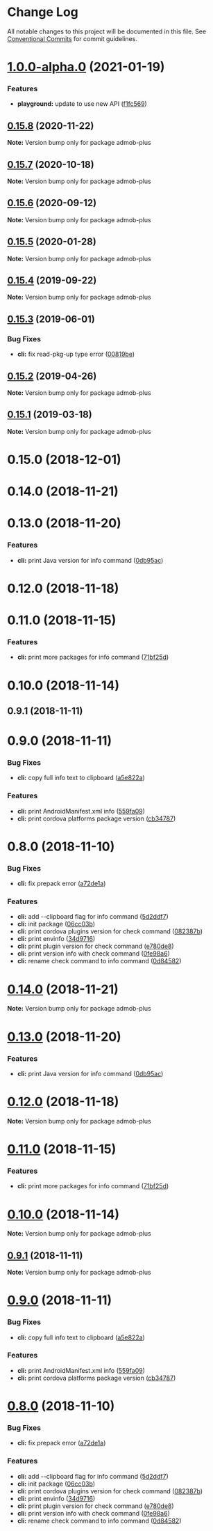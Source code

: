 # Change Log

All notable changes to this project will be documented in this file.
See [Conventional Commits](https://conventionalcommits.org) for commit guidelines.

# [1.0.0-alpha.0](https://github.com/admob-plus/admob-plus/compare/admob-plus@0.15.8...admob-plus@1.0.0-alpha.0) (2021-01-19)


### Features

* **playground:** update to use new API ([f1fc569](https://github.com/admob-plus/admob-plus/commit/f1fc569dc541ca11f7dd8f6acedf80cf76e2c62d))





## [0.15.8](https://github.com/admob-plus/admob-plus/compare/admob-plus@0.15.7...admob-plus@0.15.8) (2020-11-22)

**Note:** Version bump only for package admob-plus





## [0.15.7](https://github.com/admob-plus/admob-plus/compare/admob-plus@0.15.6...admob-plus@0.15.7) (2020-10-18)

**Note:** Version bump only for package admob-plus





## [0.15.6](https://github.com/admob-plus/admob-plus/compare/admob-plus@0.15.5...admob-plus@0.15.6) (2020-09-12)

**Note:** Version bump only for package admob-plus





## [0.15.5](https://github.com/admob-plus/admob-plus/compare/admob-plus@0.15.4...admob-plus@0.15.5) (2020-01-28)

**Note:** Version bump only for package admob-plus





## [0.15.4](https://github.com/admob-plus/admob-plus/compare/admob-plus@0.15.3...admob-plus@0.15.4) (2019-09-22)

**Note:** Version bump only for package admob-plus





## [0.15.3](https://github.com/admob-plus/admob-plus/compare/admob-plus@0.15.1...admob-plus@0.15.3) (2019-06-01)


### Bug Fixes

* **cli:** fix read-pkg-up type error ([00819be](https://github.com/admob-plus/admob-plus/commit/00819be))





## [0.15.2](https://github.com/admob-plus/admob-plus/compare/admob-plus@0.15.1...admob-plus@0.15.2) (2019-04-26)

**Note:** Version bump only for package admob-plus





## [0.15.1](https://github.com/admob-plus/admob-plus/compare/admob-plus@0.15.0...admob-plus@0.15.1) (2019-03-18)

**Note:** Version bump only for package admob-plus





# 0.15.0 (2018-12-01)



# 0.14.0 (2018-11-21)



# 0.13.0 (2018-11-20)


### Features

* **cli:** print Java version for info command ([0db95ac](https://github.com/admob-plus/admob-plus/commit/0db95ac))



# 0.12.0 (2018-11-18)



# 0.11.0 (2018-11-15)


### Features

* **cli:** print more packages for info command ([71bf25d](https://github.com/admob-plus/admob-plus/commit/71bf25d))



# 0.10.0 (2018-11-14)



## 0.9.1 (2018-11-11)



# 0.9.0 (2018-11-11)


### Bug Fixes

* **cli:** copy full info text to clipboard ([a5e822a](https://github.com/admob-plus/admob-plus/commit/a5e822a))


### Features

* **cli:** print AndroidManifest.xml info ([559fa09](https://github.com/admob-plus/admob-plus/commit/559fa09))
* **cli:** print cordova platforms package version ([cb34787](https://github.com/admob-plus/admob-plus/commit/cb34787))



# 0.8.0 (2018-11-10)


### Bug Fixes

* **cli:** fix prepack error ([a72de1a](https://github.com/admob-plus/admob-plus/commit/a72de1a))


### Features

* **cli:** add --clipboard flag for info command ([5d2ddf7](https://github.com/admob-plus/admob-plus/commit/5d2ddf7))
* **cli:** init package ([06cc03b](https://github.com/admob-plus/admob-plus/commit/06cc03b))
* **cli:** print cordova plugins version for check command ([082387b](https://github.com/admob-plus/admob-plus/commit/082387b))
* **cli:** print envinfo ([34d9716](https://github.com/admob-plus/admob-plus/commit/34d9716))
* **cli:** print plugin version for check command ([e780de8](https://github.com/admob-plus/admob-plus/commit/e780de8))
* **cli:** print version info with check command ([0fe98a6](https://github.com/admob-plus/admob-plus/commit/0fe98a6))
* **cli:** rename check command to info command ([0d84582](https://github.com/admob-plus/admob-plus/commit/0d84582))





# [0.14.0](https://github.com/admob-plus/admob-plus/compare/v0.13.0...v0.14.0) (2018-11-21)

**Note:** Version bump only for package admob-plus





# [0.13.0](https://github.com/admob-plus/admob-plus/compare/v0.12.1...v0.13.0) (2018-11-20)


### Features

* **cli:** print Java version for info command ([0db95ac](https://github.com/admob-plus/admob-plus/commit/0db95ac))





# [0.12.0](https://github.com/admob-plus/admob-plus/compare/v0.11.5...v0.12.0) (2018-11-18)

**Note:** Version bump only for package admob-plus





# [0.11.0](https://github.com/admob-plus/admob-plus/compare/v0.10.0...v0.11.0) (2018-11-15)


### Features

* **cli:** print more packages for info command ([71bf25d](https://github.com/admob-plus/admob-plus/commit/71bf25d))





# [0.10.0](https://github.com/admob-plus/admob-plus/compare/v0.9.3...v0.10.0) (2018-11-14)

**Note:** Version bump only for package admob-plus





## [0.9.1](https://github.com/admob-plus/admob-plus/compare/v0.9.0...v0.9.1) (2018-11-11)

**Note:** Version bump only for package admob-plus





# [0.9.0](https://github.com/admob-plus/admob-plus/compare/v0.8.0...v0.9.0) (2018-11-11)


### Bug Fixes

* **cli:** copy full info text to clipboard ([a5e822a](https://github.com/admob-plus/admob-plus/commit/a5e822a))


### Features

* **cli:** print AndroidManifest.xml info ([559fa09](https://github.com/admob-plus/admob-plus/commit/559fa09))
* **cli:** print cordova platforms package version ([cb34787](https://github.com/admob-plus/admob-plus/commit/cb34787))





# [0.8.0](https://github.com/admob-plus/admob-plus/compare/v0.7.0...v0.8.0) (2018-11-10)


### Bug Fixes

* **cli:** fix prepack error ([a72de1a](https://github.com/admob-plus/admob-plus/commit/a72de1a))


### Features

* **cli:** add --clipboard flag for info command ([5d2ddf7](https://github.com/admob-plus/admob-plus/commit/5d2ddf7))
* **cli:** init package ([06cc03b](https://github.com/admob-plus/admob-plus/commit/06cc03b))
* **cli:** print cordova plugins version for check command ([082387b](https://github.com/admob-plus/admob-plus/commit/082387b))
* **cli:** print envinfo ([34d9716](https://github.com/admob-plus/admob-plus/commit/34d9716))
* **cli:** print plugin version for check command ([e780de8](https://github.com/admob-plus/admob-plus/commit/e780de8))
* **cli:** print version info with check command ([0fe98a6](https://github.com/admob-plus/admob-plus/commit/0fe98a6))
* **cli:** rename check command to info command ([0d84582](https://github.com/admob-plus/admob-plus/commit/0d84582))
